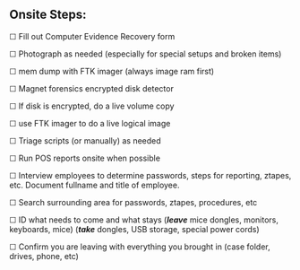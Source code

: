 
## **Onsite Steps:**

☐ Fill out Computer Evidence Recovery form

☐ Photograph as needed (especially for special setups and broken items)

☐ mem dump with FTK imager (always image ram first)

☐ Magnet forensics encrypted disk detector

☐ If disk is encrypted, do a live volume copy

☐ use FTK imager to do a live logical image

☐ Triage scripts (or manually) as needed

☐ Run POS reports onsite when possible

☐ Interview employees to determine passwords, steps for reporting, ztapes, etc. Document fullname and title of employee.

☐ Search surrounding area for passwords, ztapes, procedures, etc

☐ ID what needs to come and what stays (_**leave**_ mice dongles, monitors, keyboards, mice) (_**take**_ dongles, USB storage, special power cords)

☐ Confirm you are leaving with everything you brought in (case folder, drives, phone, etc)
